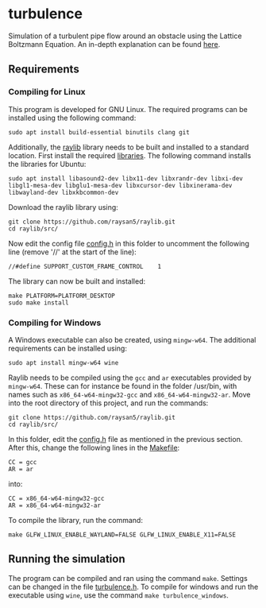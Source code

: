 # turbulence
Simulation of a turbulent pipe flow around an obstacle using the Lattice Boltzmann Equation. An in-depth explanation can be found [here](https://dschrijver.github.io/turbulence.html).

## Requirements

### Compiling for Linux

This program is developed for GNU Linux. The required programs can be installed using the following command:

```
sudo apt install build-essential binutils clang git
```

Additionally, the [raylib](https://github.com/raysan5/raylib) library needs to be built and installed to a standard location. First install the required [libraries](https://github.com/raysan5/raylib/wiki/Working-on-GNU-Linux). The following command installs the libraries for Ubuntu:

```
sudo apt install libasound2-dev libx11-dev libxrandr-dev libxi-dev libgl1-mesa-dev libglu1-mesa-dev libxcursor-dev libxinerama-dev libwayland-dev libxkbcommon-dev
```

Download the raylib library using:

```
git clone https://github.com/raysan5/raylib.git
cd raylib/src/
```

Now edit the config file [config.h](https://github.com/raysan5/raylib/blob/master/src/config.h) in this folder to uncomment the following line (remove '//' at the start of the line):

```
//#define SUPPORT_CUSTOM_FRAME_CONTROL    1
```

The library can now be built and installed:

```
make PLATFORM=PLATFORM_DESKTOP
sudo make install
```

### Compiling for Windows
A Windows executable can also be created, using ```mingw-w64```. The additional requirements can be installed using:

```
sudo apt install mingw-w64 wine
```

Raylib needs to be compiled using the ```gcc``` and ```ar``` executables provided by ```mingw-w64```. These can for instance be found in the folder /usr/bin, with names such as ```x86_64-w64-mingw32-gcc``` and ```x86_64-w64-mingw32-ar```. Move into the root directory of this project, and run the commands:

```
git clone https://github.com/raysan5/raylib.git
cd raylib/src/
```

In this folder, edit the [config.h](https://github.com/raysan5/raylib/blob/master/src/config.h) file as mentioned in the previous section. After this, change the following lines in the [Makefile](https://github.com/raysan5/raylib/blob/master/src/Makefile):

```
CC = gcc
AR = ar
```

into:

```
CC = x86_64-w64-mingw32-gcc
AR = x86_64-w64-mingw32-ar
```

To compile the library, run the command:

```
make GLFW_LINUX_ENABLE_WAYLAND=FALSE GLFW_LINUX_ENABLE_X11=FALSE
```

## Running the simulation
The program can be compiled and ran using the command ```make```. Settings can be changed in the file [turbulence.h](turbulence.h). To compile for windows and run the executable using ```wine```, use the command ```make turbulence_windows```.

